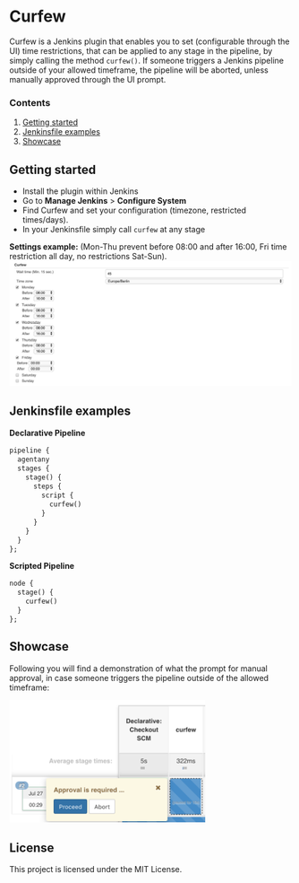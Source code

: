 # Curfew

Curfew is a Jenkins plugin that enables you to set (configurable through the UI) time restrictions, that can be applied to any stage in the pipeline, by simply calling the method `curfew()`. If someone triggers a Jenkins pipeline outside of your allowed timeframe, the pipeline will be aborted, unless manually approved through the UI prompt.

### Contents
1. [Getting started](#Getting-started)
2. [Jenkinsfile examples](#Jenkinsfile-examples)
3. [Showcase](#Showcase)

## Getting started

* Install the plugin within Jenkins
* Go to **Manage Jenkins** > **Configure System**
* Find Curfew and set your configuration (timezone, restricted times/days).
* In your Jenkinsfile simply call `curfew` at any stage

**Settings example:** (Mon-Thu prevent before 08:00 and after 16:00, Fri time restriction all day, no restrictions Sat-Sun).
<img src="./screenshots/config_example.png" width="800" alt="Curfew UI Demo">

## Jenkinsfile examples

**Declarative Pipeline**

```
pipeline {
  agentany
  stages {
    stage() {
      steps {
        script {
          curfew()
        }
      }
    }
  }
};
```

**Scripted Pipeline**

```
node {
  stage() {
    curfew()
  }
};
```

## Showcase

Following you will find a demonstration of what the prompt for manual approval, in case someone triggers the pipeline outside of the allowed timeframe:

<img src="./screenshots/pipeline_abort.png" width="350" alt="Curfew UI Demo">

## License
This project is licensed under the MIT License.
